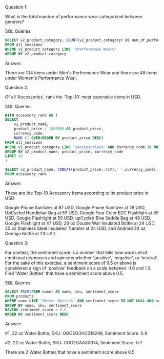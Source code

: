 Question 1: 

What is the total number of performance wear categorized between genders?

SQL Queries:

```sql
SELECT v2_product_category, COUNT(v2_product_category) AS num_of_performance_wear
FROM all_sessions
WHERE v2_product_category LIKE '%Performance Wear%'
GROUP BY v2_product_category
```

Answer: 

There are 104 items under Men's Performance Wear and there are 48 items under Women's Performance Wear.

Question 2: 

Of all 'Accessories', rank the 'Top-10' most expensive items in USD.

SQL Queries:

```sql
WITH accessory_rank AS (
SELECT 
	v2_product_name,
	product_price / 1000000 AS product_price,
	currency_code,
	RANK () OVER(ORDER BY product_price DESC)
FROM all_sessions
WHERE v2_product_category LIKE '%Accessories%' AND currency_code IS NOT NULL
GROUP BY v2_product_name, product_price, currency_code
LIMIT 10
)

SELECT v2_product_name, CONCAT(product_price::TEXT,' ',currency_code), rank
FROM accessory_rank
```

Answer:

These are the Top-10 Accessory Items according to its product price in USD:

Google Phone Sanitizer at 97 USD, 
Google Phone Sanitizer at 78 USD, 
UpCycled Handlebar Bag at 59 USD, 
Google Four Color EDC Flashlight at 59 USD, 
Google Flashlight at 59 USD, 
upCycled Bike Saddle Bag at 49 USD, 
Google Flashlight at 47 USD, 
26 oz Double Wall Insulated Bottle at 24 USD, 
20 oz Stainless Steel Insulated Tumbler at 24 USD, and 
Android 24 oz Contigo Bottle at 23 USD.


Question 3: 

For context, the sentiment score is a number that tells how words elicit emotional responses and opinions whether 'positive', 'negative', or 'neutral'.  For the sake of this exercise, a sentiment score of 0.5 or above is considered a sign of 'positive' feedback on a scale between -1.0 and 1.0.  Find 'Water Bottles' that have a sentiment score above 0.5.

SQL Queries:

```sql
SELECT TRIM(FROM name) AS name, sku, sentiment_score
FROM products
WHERE name LIKE '%Water Bottle%' AND sentiment_score IS NOT NULL AND sentiment_magnitude IS NOT NULL
GROUP BY name, sku, sentiment_score
HAVING sentiment_score > 0.5
ORDER BY sentiment_score DESC
```

Answer:

#1. 22 oz Water Bottle, 
SKU: GGOEGDHC018299, 
Sentiment Score: 0.9

#2. 22 oz Water Bottle, 
SKU: GGOEGAAX0074, 
Sentiment Score: 0.7

There are 2 Water Bottles that have a sentiment score above 0.5.
